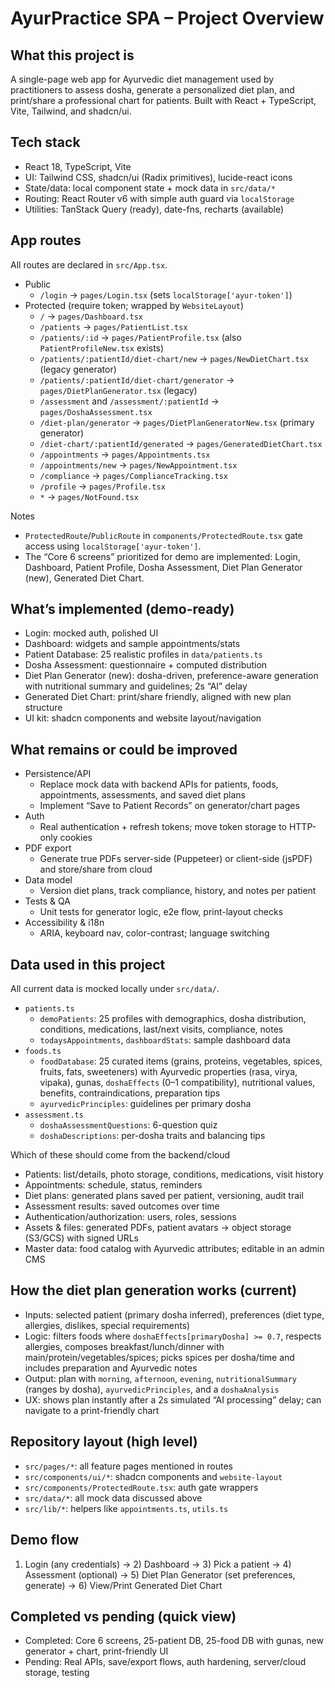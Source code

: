 # AyurPractice SPA – Project Overview

## What this project is
A single-page web app for Ayurvedic diet management used by practitioners to assess dosha, generate a personalized diet plan, and print/share a professional chart for patients. Built with React + TypeScript, Vite, Tailwind, and shadcn/ui.

## Tech stack
- React 18, TypeScript, Vite
- UI: Tailwind CSS, shadcn/ui (Radix primitives), lucide-react icons
- State/data: local component state + mock data in `src/data/*`
- Routing: React Router v6 with simple auth guard via `localStorage`
- Utilities: TanStack Query (ready), date-fns, recharts (available)

## App routes
All routes are declared in `src/App.tsx`.
- Public
  - `/login` → `pages/Login.tsx` (sets `localStorage['ayur-token']`)
- Protected (require token; wrapped by `WebsiteLayout`)
  - `/` → `pages/Dashboard.tsx`
  - `/patients` → `pages/PatientList.tsx`
  - `/patients/:id` → `pages/PatientProfile.tsx` (also `PatientProfileNew.tsx` exists)
  - `/patients/:patientId/diet-chart/new` → `pages/NewDietChart.tsx` (legacy generator)
  - `/patients/:patientId/diet-chart/generator` → `pages/DietPlanGenerator.tsx` (legacy)
  - `/assessment` and `/assessment/:patientId` → `pages/DoshaAssessment.tsx`
  - `/diet-plan/generator` → `pages/DietPlanGeneratorNew.tsx` (primary generator)
  - `/diet-chart/:patientId/generated` → `pages/GeneratedDietChart.tsx`
  - `/appointments` → `pages/Appointments.tsx`
  - `/appointments/new` → `pages/NewAppointment.tsx`
  - `/compliance` → `pages/ComplianceTracking.tsx`
  - `/profile` → `pages/Profile.tsx`
  - `*` → `pages/NotFound.tsx`

Notes
- `ProtectedRoute`/`PublicRoute` in `components/ProtectedRoute.tsx` gate access using `localStorage['ayur-token']`.
- The “Core 6 screens” prioritized for demo are implemented: Login, Dashboard, Patient Profile, Dosha Assessment, Diet Plan Generator (new), Generated Diet Chart.

## What’s implemented (demo-ready)
- Login: mocked auth, polished UI
- Dashboard: widgets and sample appointments/stats
- Patient Database: 25 realistic profiles in `data/patients.ts`
- Dosha Assessment: questionnaire + computed distribution
- Diet Plan Generator (new): dosha-driven, preference-aware generation with nutritional summary and guidelines; 2s “AI” delay
- Generated Diet Chart: print/share friendly, aligned with new plan structure
- UI kit: shadcn components and website layout/navigation

## What remains or could be improved
- Persistence/API
  - Replace mock data with backend APIs for patients, foods, appointments, assessments, and saved diet plans
  - Implement “Save to Patient Records” on generator/chart pages
- Auth
  - Real authentication + refresh tokens; move token storage to HTTP-only cookies
- PDF export
  - Generate true PDFs server-side (Puppeteer) or client-side (jsPDF) and store/share from cloud
- Data model
  - Version diet plans, track compliance, history, and notes per patient
- Tests & QA
  - Unit tests for generator logic, e2e flow, print-layout checks
- Accessibility & i18n
  - ARIA, keyboard nav, color-contrast; language switching

## Data used in this project
All current data is mocked locally under `src/data/`.
- `patients.ts`
  - `demoPatients`: 25 profiles with demographics, dosha distribution, conditions, medications, last/next visits, compliance, notes
  - `todaysAppointments`, `dashboardStats`: sample dashboard data
- `foods.ts`
  - `foodDatabase`: 25 curated items (grains, proteins, vegetables, spices, fruits, fats, sweeteners) with Ayurvedic properties (rasa, virya, vipaka), gunas, `doshaEffects` (0–1 compatibility), nutritional values, benefits, contraindications, preparation tips
  - `ayurvedicPrinciples`: guidelines per primary dosha
- `assessment.ts`
  - `doshaAssessmentQuestions`: 6-question quiz
  - `doshaDescriptions`: per-dosha traits and balancing tips

Which of these should come from the backend/cloud
- Patients: list/details, photo storage, conditions, medications, visit history
- Appointments: schedule, status, reminders
- Diet plans: generated plans saved per patient, versioning, audit trail
- Assessment results: saved outcomes over time
- Authentication/authorization: users, roles, sessions
- Assets & files: generated PDFs, patient avatars → object storage (S3/GCS) with signed URLs
- Master data: food catalog with Ayurvedic attributes; editable in an admin CMS

## How the diet plan generation works (current)
- Inputs: selected patient (primary dosha inferred), preferences (diet type, allergies, dislikes, special requirements)
- Logic: filters foods where `doshaEffects[primaryDosha] >= 0.7`, respects allergies, composes breakfast/lunch/dinner with main/protein/vegetables/spices; picks spices per dosha/time and includes preparation and Ayurvedic notes
- Output: plan with `morning`, `afternoon`, `evening`, `nutritionalSummary` (ranges by dosha), `ayurvedicPrinciples`, and a `doshaAnalysis`
- UX: shows plan instantly after a 2s simulated “AI processing” delay; can navigate to a print-friendly chart

## Repository layout (high level)
- `src/pages/*`: all feature pages mentioned in routes
- `src/components/ui/*`: shadcn components and `website-layout`
- `src/components/ProtectedRoute.tsx`: auth gate wrappers
- `src/data/*`: all mock data discussed above
- `src/lib/*`: helpers like `appointments.ts`, `utils.ts`

## Demo flow
1) Login (any credentials) → 2) Dashboard → 3) Pick a patient → 4) Assessment (optional) → 5) Diet Plan Generator (set preferences, generate) → 6) View/Print Generated Diet Chart

## Completed vs pending (quick view)
- Completed: Core 6 screens, 25-patient DB, 25-food DB with gunas, new generator + chart, print-friendly UI
- Pending: Real APIs, save/export flows, auth hardening, server/cloud storage, testing

